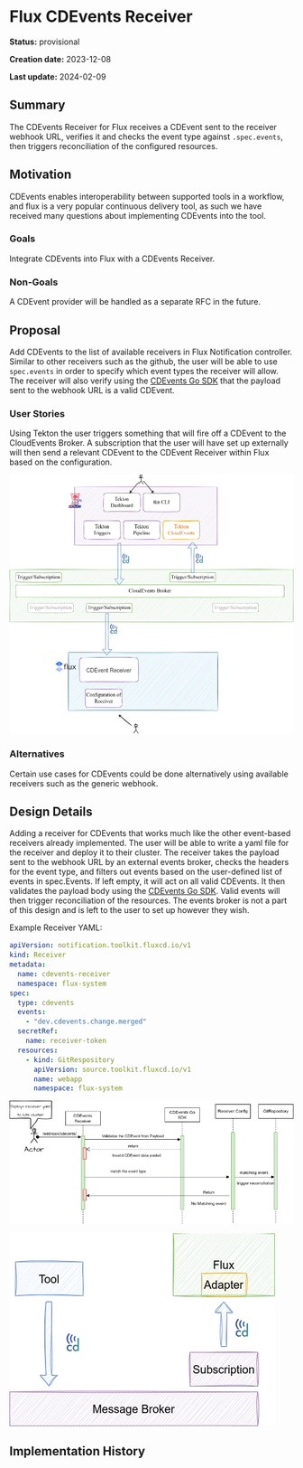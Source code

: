 # Flux CDEvents Receiver

<!--
The title must be short and descriptive.
-->

**Status:** provisional

<!--
Status represents the current state of the RFC.
Must be one of `provisional`, `implementable`, `implemented`, `deferred`, `rejected`, `withdrawn`, or `replaced`.
-->

**Creation date:** 2023-12-08

**Last update:** 2024-02-09

## Summary

The CDEvents Receiver for Flux receives a CDEvent sent to the receiver webhook URL, verifies it and checks the event type against `.spec.events`, then triggers reconciliation of the configured resources.
<!--
One paragraph explanation of the proposed feature or enhancement.
-->

## Motivation

CDEvents enables interoperability between supported tools in a workflow, and flux is a very popular continuous delivery tool, as such we have received many questions about implementing CDEvents into the tool. 
<!--
This section is for explicitly listing the motivation, goals, and non-goals of
this RFC. Describe why the change is important and the benefits to users.
-->

### Goals

Integrate CDEvents into Flux with a CDEvents Receiver.
<!--
List the specific goals of this RFC. What is it trying to achieve? How will we
know that this has succeeded?
-->

### Non-Goals

A CDEvent provider will be handled as a separate RFC in the future.

<!--
What is out of scope for this RFC? Listing non-goals helps to focus discussion
and make progress.
-->

## Proposal

Add CDEvents to the list of available receivers in Flux Notification controller. Similar to other receivers such as the github, the user will be able to use `spec.events` in order to specify which event types the receiver will allow. The receiver will also verify using the [CDEvents Go SDK](https://github.com/cdevents/sdk-go) that the payload sent to the webhook URL is a valid CDEvent.

<!--
This is where we get down to the specifics of what the proposal actually is.
This should have enough detail that reviewers can understand exactly what
you're proposing, but should not include things like API designs or
implementation.

If the RFC goal is to document best practices,
then this section can be replaced with the actual documentation.
-->

### User Stories

<!--
Optional if existing discussions and/or issues are linked in the motivation section.
-->


Using Tekton the user triggers something that will fire off a CDEvent to the CloudEvents Broker. A subscription that the user will have set up externally will then send a relevant CDEvent to the CDEvent Receiver within Flux based on the configuration. 

![usecase](cdevents-flux-tekton.png)

### Alternatives

Certain use cases for CDEvents could be done alternatively using available receivers such as the generic webhook.

<!--
List plausible alternatives to the proposal and explain why the proposal is superior.

This is a good place to incorporate suggestions made during discussion of the RFC.
-->

## Design Details

Adding a receiver for CDEvents that works much like the other event-based receivers already implemented. The user will be able to write a yaml file for the receiver and deploy it to their cluster. The receiver takes the payload sent to the webhook URL by an external events broker, checks the headers for the event type, and filters out events based on the user-defined list of events in spec.Events. If left empty, it will act on all valid CDEvents. It then validates the payload body using the [CDEvents Go SDK](https://github.com/cdevents/sdk-go). Valid events will then trigger reconciliation of the resources. The events broker is not a part of this design and is left to the user to set up however they wish.

Example Receiver YAML:

```yaml
apiVersion: notification.toolkit.fluxcd.io/v1
kind: Receiver
metadata:
  name: cdevents-receiver
  namespace: flux-system
spec:
  type: cdevents
  events:
    - "dev.cdevents.change.merged"
  secretRef:
    name: receiver-token
  resources:
    - kind: GitRespository 
      apiVersion: source.toolkit.fluxcd.io/v1
      name: webapp
      namespace: flux-system
```

![User Flowchart](Flux-CDEvents-RFC.png)

<!--
This section should contain enough information that the specifics of your
change are understandable. This may include API specs and code snippets.

The design details should address at least the following questions:
- How can this feature be enabled / disabled?
- Does enabling the feature change any default behavior?
- Can the feature be disabled once it has been enabled?
- How can an operator determine if the feature is in use?
- Are there any drawbacks when enabling this feature?
-->

![Adapter](CDEvents-Flux-RFC-Adapter.png)


## Implementation History

<!--
Major milestones in the lifecycle of the RFC such as:
- The first Flux release where an initial version of the RFC was available.
- The version of Flux where the RFC graduated to general availability.
- The version of Flux where the RFC was retired or superseded.
-->
